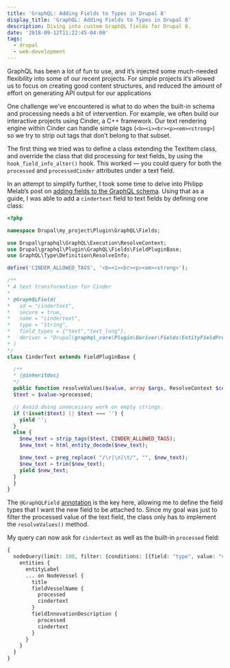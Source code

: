 ```yaml
---
title: 'GraphQL: Adding Fields to Types in Drupal 8'
display_title: 'GraphQL: Adding Fields to Types in Drupal 8'
description: Diving into custom GraphQL fields for Drupal 8.
date: '2018-09-12T11:22:45-04:00'
tags:
  - drupal
  - web-development
---
```

GraphQL has been a lot of fun to use, and it’s injected some much-needed flexibility into some of our recent projects. For simple projects it’s allowed us to focus on creating good content structures, and reduced the amount of effort on generating API output for our applications

One challenge we’ve encountered is what to do when the built-in schema and processing needs a bit of intervention. For example, we often build our interactive projects using Cinder, a C++ framework. Our text rendering engine within Cinder can handle simple tags (`<b><i><br><p><em><strong>`) so we try to strip out tags that don’t belong to that subset.

The first thing we tried was to define a class extending the TextItem class, and override the class that did processing for text fields, by using the `hook_field_info_alter()` hook. This worked — you could query for both the `processed` and `processedCinder` attributes under a text field.

In an attempt to simplify further, I took some time to delve into Philipp Melab’s post on [adding fields to the GraphQL schema](https://www.amazeelabs.com/en/blog/extending-graphql-part1-fields). Using that as a guide, I was able to add a `cindertext` field to text fields by defining one class:

```php
<?php

namespace Drupal\my_project\Plugin\GraphQL\Fields;

use Drupal\graphql\GraphQL\Execution\ResolveContext;
use Drupal\graphql\Plugin\GraphQL\Fields\FieldPluginBase;
use GraphQL\Type\Definition\ResolveInfo;

define('CINDER_ALLOWED_TAGS', '<b><i><br><p><em><strong>');

/**
* A text transformation for Cinder
* 
* @GraphQLField(
*   id = "cindertext",
*   secure = true,
*   name = "cindertext",
*   type = "String",
*   field_types = {"text","text_long"},
*   deriver = "Drupal\graphql_core\Plugin\Deriver\Fields\EntityFieldPropertyDeriver",
* )
*/
class CinderText extends FieldPluginBase {

  /**
  * {@inheritdoc}
  */
  public function resolveValues($value, array $args, ResolveContext $context, ResolveInfo $info) {
  $text = $value->processed;

  // Avoid doing unnecessary work on empty strings.
  if (!isset($text) || $text === '') {
    yield '';
  }
  else {
    $new_text = strip_tags($text, CINDER_ALLOWED_TAGS);
    $new_text = html_entity_decode($new_text);

    $new_text = preg_replace( "/\r|\n|\t/", "", $new_text);
    $new_text = trim($new_text);
    yield $new_text;
  }
  }
}

```

The `@GraphQLField` [annotation](https://www.drupal.org/docs/8/api/plugin-api/annotations-based-plugins) is the key here, allowing me to define the field types that I want the new field to be attached to. Since my goal was just to filter the processed value of the text field, the class only has to implement the `resolveValues()` method.

My query can now ask for `cindertext` as well as the built-in `processed` field:

```php
{
  nodeQuery(limit: 100, filter: {conditions: [{field: "type", value: "vessel", operator: EQUAL}]}) {
    entities {
      entityLabel
      ... on NodeVessel {
        title
        fieldVesselName {
          processed
          cindertext
        }
        fieldInnovationDescription {
          processed
          cindertext
        }
      }
    }
  }
}

```
